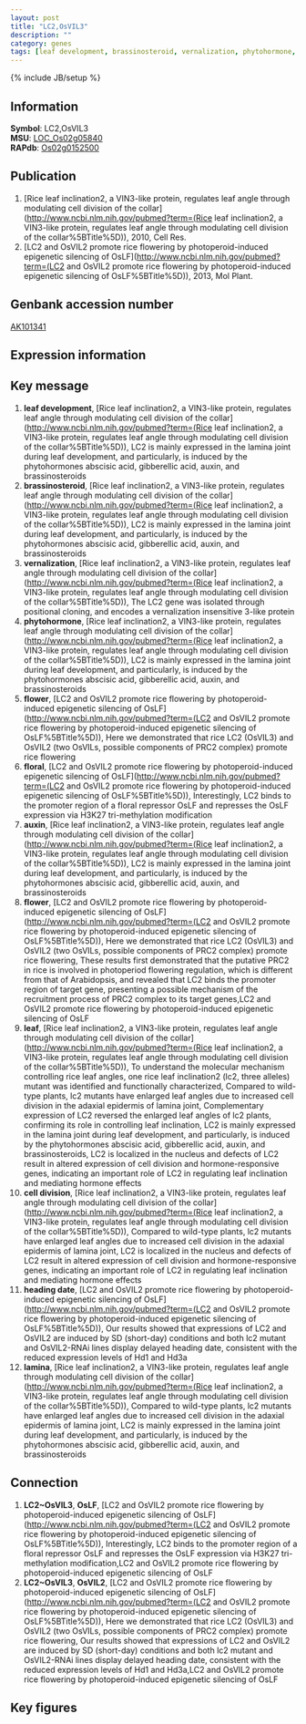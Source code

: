```yaml
---
layout: post
title: "LC2,OsVIL3"
description: ""
category: genes
tags: [leaf development, brassinosteroid, vernalization, phytohormone, flower, floral, auxin, leaf, cell division, heading date, lamina]
---
```

{% include JB/setup %}

## Information
__Symbol__: LC2,OsVIL3  
__MSU__: [LOC_Os02g05840](http://rice.plantbiology.msu.edu/cgi-bin/ORF_infopage.cgi?orf=LOC_Os02g05840)  
__RAPdb__: [Os02g0152500](http://rapdb.dna.affrc.go.jp/viewer/gbrowse_details/irgsp1?name=Os02g0152500)  

## Publication
1. [Rice leaf inclination2, a VIN3-like protein, regulates leaf angle through modulating cell division of the collar](http://www.ncbi.nlm.nih.gov/pubmed?term=(Rice leaf inclination2, a VIN3-like protein, regulates leaf angle through modulating cell division of the collar%5BTitle%5D)), 2010, Cell Res.
2. [LC2 and OsVIL2 promote rice flowering by photoperoid-induced epigenetic silencing of OsLF](http://www.ncbi.nlm.nih.gov/pubmed?term=(LC2 and OsVIL2 promote rice flowering by photoperoid-induced epigenetic silencing of OsLF%5BTitle%5D)), 2013, Mol Plant.

## Genbank accession number
[AK101341](http://www.ncbi.nlm.nih.gov/nuccore/AK101341)

## Expression information

## Key message
1. __leaf development__, [Rice leaf inclination2, a VIN3-like protein, regulates leaf angle through modulating cell division of the collar](http://www.ncbi.nlm.nih.gov/pubmed?term=(Rice leaf inclination2, a VIN3-like protein, regulates leaf angle through modulating cell division of the collar%5BTitle%5D)),  LC2 is mainly expressed in the lamina joint during leaf development, and particularly, is induced by the phytohormones abscisic acid, gibberellic acid, auxin, and brassinosteroids
2. __brassinosteroid__, [Rice leaf inclination2, a VIN3-like protein, regulates leaf angle through modulating cell division of the collar](http://www.ncbi.nlm.nih.gov/pubmed?term=(Rice leaf inclination2, a VIN3-like protein, regulates leaf angle through modulating cell division of the collar%5BTitle%5D)),  LC2 is mainly expressed in the lamina joint during leaf development, and particularly, is induced by the phytohormones abscisic acid, gibberellic acid, auxin, and brassinosteroids
3. __vernalization__, [Rice leaf inclination2, a VIN3-like protein, regulates leaf angle through modulating cell division of the collar](http://www.ncbi.nlm.nih.gov/pubmed?term=(Rice leaf inclination2, a VIN3-like protein, regulates leaf angle through modulating cell division of the collar%5BTitle%5D)),  The LC2 gene was isolated through positional cloning, and encodes a vernalization insensitive 3-like protein
4. __phytohormone__, [Rice leaf inclination2, a VIN3-like protein, regulates leaf angle through modulating cell division of the collar](http://www.ncbi.nlm.nih.gov/pubmed?term=(Rice leaf inclination2, a VIN3-like protein, regulates leaf angle through modulating cell division of the collar%5BTitle%5D)),  LC2 is mainly expressed in the lamina joint during leaf development, and particularly, is induced by the phytohormones abscisic acid, gibberellic acid, auxin, and brassinosteroids
5. __flower__, [LC2 and OsVIL2 promote rice flowering by photoperoid-induced epigenetic silencing of OsLF](http://www.ncbi.nlm.nih.gov/pubmed?term=(LC2 and OsVIL2 promote rice flowering by photoperoid-induced epigenetic silencing of OsLF%5BTitle%5D)),  Here we demonstrated that rice LC2 (OsVIL3) and OsVIL2 (two OsVILs, possible components of PRC2 complex) promote rice flowering
6. __floral__, [LC2 and OsVIL2 promote rice flowering by photoperoid-induced epigenetic silencing of OsLF](http://www.ncbi.nlm.nih.gov/pubmed?term=(LC2 and OsVIL2 promote rice flowering by photoperoid-induced epigenetic silencing of OsLF%5BTitle%5D)),  Interestingly, LC2 binds to the promoter region of a floral repressor OsLF and represses the OsLF expression via H3K27 tri-methylation modification
7. __auxin__, [Rice leaf inclination2, a VIN3-like protein, regulates leaf angle through modulating cell division of the collar](http://www.ncbi.nlm.nih.gov/pubmed?term=(Rice leaf inclination2, a VIN3-like protein, regulates leaf angle through modulating cell division of the collar%5BTitle%5D)),  LC2 is mainly expressed in the lamina joint during leaf development, and particularly, is induced by the phytohormones abscisic acid, gibberellic acid, auxin, and brassinosteroids
8. __flower__, [LC2 and OsVIL2 promote rice flowering by photoperoid-induced epigenetic silencing of OsLF](http://www.ncbi.nlm.nih.gov/pubmed?term=(LC2 and OsVIL2 promote rice flowering by photoperoid-induced epigenetic silencing of OsLF%5BTitle%5D)),  Here we demonstrated that rice LC2 (OsVIL3) and OsVIL2 (two OsVILs, possible components of PRC2 complex) promote rice flowering, These results first demonstrated that the putative PRC2 in rice is involved in photoperiod flowering regulation, which is different from that of Arabidopsis, and revealed that LC2 binds the promoter region of target gene, presenting a possible mechanism of the recruitment process of PRC2 complex to its target genes,LC2 and OsVIL2 promote rice flowering by photoperoid-induced epigenetic silencing of OsLF
9. __leaf__, [Rice leaf inclination2, a VIN3-like protein, regulates leaf angle through modulating cell division of the collar](http://www.ncbi.nlm.nih.gov/pubmed?term=(Rice leaf inclination2, a VIN3-like protein, regulates leaf angle through modulating cell division of the collar%5BTitle%5D)),  To understand the molecular mechanism controlling rice leaf angles, one rice leaf inclination2 (lc2, three alleles) mutant was identified and functionally characterized, Compared to wild-type plants, lc2 mutants have enlarged leaf angles due to increased cell division in the adaxial epidermis of lamina joint, Complementary expression of LC2 reversed the enlarged leaf angles of lc2 plants, confirming its role in controlling leaf inclination, LC2 is mainly expressed in the lamina joint during leaf development, and particularly, is induced by the phytohormones abscisic acid, gibberellic acid, auxin, and brassinosteroids, LC2 is localized in the nucleus and defects of LC2 result in altered expression of cell division and hormone-responsive genes, indicating an important role of LC2 in regulating leaf inclination and mediating hormone effects
10. __cell division__, [Rice leaf inclination2, a VIN3-like protein, regulates leaf angle through modulating cell division of the collar](http://www.ncbi.nlm.nih.gov/pubmed?term=(Rice leaf inclination2, a VIN3-like protein, regulates leaf angle through modulating cell division of the collar%5BTitle%5D)),  Compared to wild-type plants, lc2 mutants have enlarged leaf angles due to increased cell division in the adaxial epidermis of lamina joint, LC2 is localized in the nucleus and defects of LC2 result in altered expression of cell division and hormone-responsive genes, indicating an important role of LC2 in regulating leaf inclination and mediating hormone effects
11. __heading date__, [LC2 and OsVIL2 promote rice flowering by photoperoid-induced epigenetic silencing of OsLF](http://www.ncbi.nlm.nih.gov/pubmed?term=(LC2 and OsVIL2 promote rice flowering by photoperoid-induced epigenetic silencing of OsLF%5BTitle%5D)),  Our results showed that expressions of LC2 and OsVIL2 are induced by SD (short-day) conditions and both lc2 mutant and OsVIL2-RNAi lines display delayed heading date, consistent with the reduced expression levels of Hd1 and Hd3a
12. __lamina__, [Rice leaf inclination2, a VIN3-like protein, regulates leaf angle through modulating cell division of the collar](http://www.ncbi.nlm.nih.gov/pubmed?term=(Rice leaf inclination2, a VIN3-like protein, regulates leaf angle through modulating cell division of the collar%5BTitle%5D)),  Compared to wild-type plants, lc2 mutants have enlarged leaf angles due to increased cell division in the adaxial epidermis of lamina joint, LC2 is mainly expressed in the lamina joint during leaf development, and particularly, is induced by the phytohormones abscisic acid, gibberellic acid, auxin, and brassinosteroids

## Connection
1. __LC2~OsVIL3__, __OsLF__, [LC2 and OsVIL2 promote rice flowering by photoperoid-induced epigenetic silencing of OsLF](http://www.ncbi.nlm.nih.gov/pubmed?term=(LC2 and OsVIL2 promote rice flowering by photoperoid-induced epigenetic silencing of OsLF%5BTitle%5D)),  Interestingly, LC2 binds to the promoter region of a floral repressor OsLF and represses the OsLF expression via H3K27 tri-methylation modification,LC2 and OsVIL2 promote rice flowering by photoperoid-induced epigenetic silencing of OsLF
2. __LC2~OsVIL3__, __OsVIL2__, [LC2 and OsVIL2 promote rice flowering by photoperoid-induced epigenetic silencing of OsLF](http://www.ncbi.nlm.nih.gov/pubmed?term=(LC2 and OsVIL2 promote rice flowering by photoperoid-induced epigenetic silencing of OsLF%5BTitle%5D)),  Here we demonstrated that rice LC2 (OsVIL3) and OsVIL2 (two OsVILs, possible components of PRC2 complex) promote rice flowering, Our results showed that expressions of LC2 and OsVIL2 are induced by SD (short-day) conditions and both lc2 mutant and OsVIL2-RNAi lines display delayed heading date, consistent with the reduced expression levels of Hd1 and Hd3a,LC2 and OsVIL2 promote rice flowering by photoperoid-induced epigenetic silencing of OsLF

## Key figures


